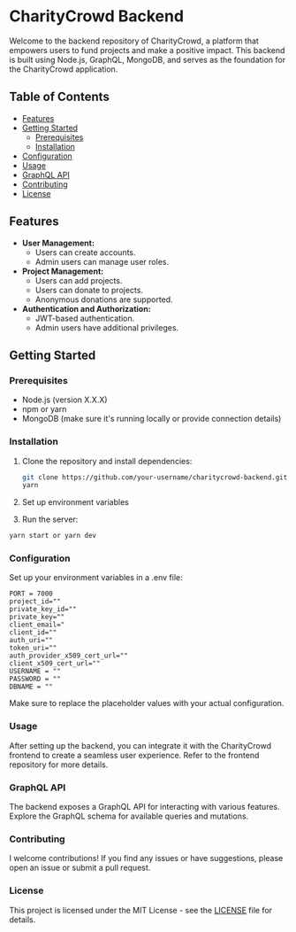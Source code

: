 # CharityCrowd Backend

Welcome to the backend repository of CharityCrowd, a platform that empowers users to fund projects and make a positive impact. This backend is built using Node.js, GraphQL, MongoDB, and serves as the foundation for the CharityCrowd application.

## Table of Contents

- [Features](#features)
- [Getting Started](#getting-started)
  - [Prerequisites](#prerequisites)
  - [Installation](#installation)
- [Configuration](#configuration)
- [Usage](#usage)
- [GraphQL API](#graphql-api)
- [Contributing](#contributing)
- [License](#license)

## Features

- **User Management:**
  - Users can create accounts.
  - Admin users can manage user roles.
- **Project Management:**
  - Users can add projects.
  - Users can donate to projects.
  - Anonymous donations are supported.
- **Authentication and Authorization:**
  - JWT-based authentication.
  - Admin users have additional privileges.

## Getting Started

### Prerequisites

- Node.js (version X.X.X)
- npm or yarn
- MongoDB (make sure it's running locally or provide connection details)

### Installation

1. Clone the repository and install dependencies:

   ```bash
   git clone https://github.com/your-username/charitycrowd-backend.git
   yarn
   ```
2. Set up environment variables
3. Run the server:
  ```bash
  yarn start or yarn dev
  ```
### Configuration

Set up your environment variables in a .env file:

```env
PORT = 7000
project_id=""
private_key_id=""
private_key=""
client_email="
client_id=""
auth_uri=""
token_uri=""
auth_provider_x509_cert_url=""
client_x509_cert_url=""
USERNAME = ""
PASSWORD = ""
DBNAME = ""
```
Make sure to replace the placeholder values with your actual configuration.

### Usage

After setting up the backend, you can integrate it with the CharityCrowd frontend to create a seamless user experience. Refer to the frontend repository for more details.

### GraphQL API

The backend exposes a GraphQL API for interacting with various features. Explore the GraphQL schema for available queries and mutations.

### Contributing

I welcome contributions! If you find any issues or have suggestions, please open an issue or submit a pull request.

### License

This project is licensed under the MIT License - see the [LICENSE](https://github.com/art-abdulwadud/charity-server/blob/main/LICENSE) file for details.
